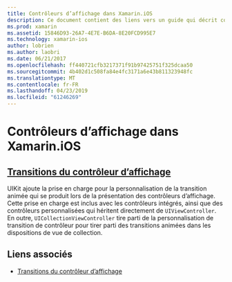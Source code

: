 ```yaml
---
title: Contrôleurs d’affichage dans Xamarin.iOS
description: Ce document contient des liens vers un guide qui décrit comment personnaliser les transitions animées entre les contrôleurs d’affichage dans Xamarin.iOS.
ms.prod: xamarin
ms.assetid: 15846D93-26A7-4E7E-B6DA-8E20FCD995E7
ms.technology: xamarin-ios
author: lobrien
ms.author: laobri
ms.date: 06/21/2017
ms.openlocfilehash: ff440721cfb3217371f91b97425751f325dcaa50
ms.sourcegitcommit: 4b402d1c508fa84e4fc3171a6e43b811323948fc
ms.translationtype: MT
ms.contentlocale: fr-FR
ms.lasthandoff: 04/23/2019
ms.locfileid: "61246269"
---
```

# <a name="view-controllers-in-xamarinios"></a>Contrôleurs d’affichage dans Xamarin.iOS

## <a name="view-controller-transitionstransitionsmd"></a>[Transitions du contrôleur d’affichage](transitions.md)

UIKit ajoute la prise en charge pour la personnalisation de la transition animée qui se produit lors de la présentation des contrôleurs d’affichage. Cette prise en charge est inclus avec les contrôleurs intégrés, ainsi que des contrôleurs personnalisées qui héritent directement de `UIViewController`. En outre, `UICollectionViewController` tire parti de la personnalisation de transition de contrôleur pour tirer parti des transitions animées dans les dispositions de vue de collection.

## <a name="related-links"></a>Liens associés

- [Transitions du contrôleur d’affichage](~/ios/user-interface/ios-ui/view-controllers/transitions.md)
